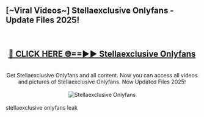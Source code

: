 <h2>[~Viral Videos~] Stellaexclusive Onlyfans - Update Files 2025!</h2>
<br>
<div align="center">
<h2><a href="https://betterlinks.top/A2PfLJ" rel="nofollow">🔴 CLICK HERE 🌐==►► Stellaexclusive Onlyfans</a></h2>
<br>
Get Stellaexclusive Onlyfans and all content. Now you can access all videos and pictures of Stellaexclusive Onlyfans. New Updated Files 2025!
<br>
<br>
<a href="https://betterlinks.top/A2PfLJ" rel="nofollow" data-target="animated-image.originalLink"><img src="https://i.ibb.co.com/WyWwxjT/player-gif2.gif" alt="Stellaexclusive Onlyfans" style="max-width: 100%; display: inline-block;" data-target="animated-image.originalImage"></a>
</div>
<br>
stellaexclusive onlyfans leak